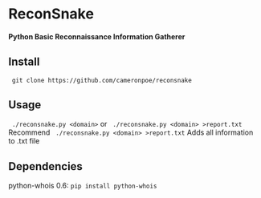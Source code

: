 # ReconSnake
#### Python Basic Reconnaissance Information Gatherer

## Install

` git clone https://github.com/cameronpoe/reconsnake`

## Usage

` ./reconsnake.py <domain>` or ` ./reconsnake.py <domain> >report.txt`
Recommend ` ./reconsnake.py <domain> >report.txt` Adds all information to .txt file

## Dependencies

python-whois 0.6: `pip install python-whois`
